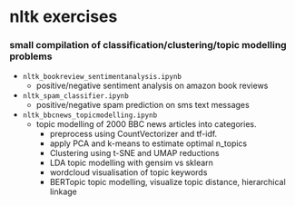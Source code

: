 # nltk exercises
### small compilation of classification/clustering/topic modelling problems

- `nltk_bookreview_sentimentanalysis.ipynb`
  - positive/negative sentiment analysis on amazon book reviews
- `nltk_spam_classifier.ipynb`
  - positive/negative spam prediction on sms text messages
- `nltk_bbcnews_topicmodelling.ipynb`
  - topic modelling of 2000 BBC news articles into categories.
    - preprocess using CountVectorizer and tf-idf.
    - apply PCA and k-means to estimate optimal n_topics
    - Clustering using t-SNE and UMAP reductions
    - LDA topic modelling with gensim vs sklearn
    - wordcloud visualisation of topic keywords
    - BERTopic topic modelling, visualize topic distance, hierarchical linkage
